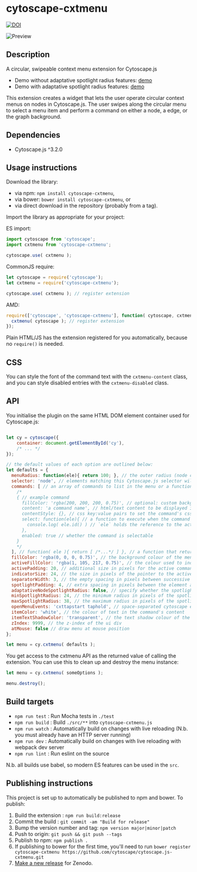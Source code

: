 cytoscape-cxtmenu
================================================================================

[![DOI](https://zenodo.org/badge/16010906.svg)](https://zenodo.org/badge/latestdoi/16010906)

![Preview](https://raw.githubusercontent.com/cytoscape/cytoscape.js-cxtmenu/master/preview.png)

## Description

A circular, swipeable context menu extension for Cytoscape.js 
- Demo without adaptative spotlight radius features: [demo](https://cytoscape.github.io/cytoscape.js-cxtmenu)
- Demo with adaptative spotlight radius features: [demo](https://cytoscape.github.io/cytoscape.js-cxtmenu/demo-adaptative.html) 

This extension creates a widget that lets the user operate circular context menus on nodes in Cytoscape.js.  The user swipes along the circular menu to select a menu item and perform a command on either a node, a edge, or the graph background.

## Dependencies

 * Cytoscape.js ^3.2.0


## Usage instructions

Download the library:
 * via npm: `npm install cytoscape-cxtmenu`,
 * via bower: `bower install cytoscape-cxtmenu`, or
 * via direct download in the repository (probably from a tag).

Import the library as appropriate for your project:

ES import:

```js
import cytoscape from 'cytoscape';
import cxtmenu from 'cytoscape-cxtmenu';

cytoscape.use( cxtmenu );
```

CommonJS require:

```js
let cytoscape = require('cytoscape');
let cxtmenu = require('cytoscape-cxtmenu');

cytoscape.use( cxtmenu ); // register extension
```

AMD:

```js
require(['cytoscape', 'cytoscape-cxtmenu'], function( cytoscape, cxtmenu ){
  cxtmenu( cytoscape ); // register extension
});
```

Plain HTML/JS has the extension registered for you automatically, because no `require()` is needed.


## CSS

You can style the font of the command text with the `cxtmenu-content` class, and you can style disabled entries with the `cxtmenu-disabled` class.


## API

You initialise the plugin on the same HTML DOM element container used for Cytoscape.js:

```js

let cy = cytoscape({
	container: document.getElementById('cy'),
	/* ... */
});

// the default values of each option are outlined below:
let defaults = {
  menuRadius: function(ele){ return 100; }, // the outer radius (node center to the end of the menu) in pixels. It is added to the rendered size of the node. Can either be a number or function as in the example.
  selector: 'node', // elements matching this Cytoscape.js selector will trigger cxtmenus
  commands: [ // an array of commands to list in the menu or a function that returns the array
    /*
    { // example command
      fillColor: 'rgba(200, 200, 200, 0.75)', // optional: custom background color for item
      content: 'a command name', // html/text content to be displayed in the menu
      contentStyle: {}, // css key:value pairs to set the command's css in js if you want
      select: function(ele){ // a function to execute when the command is selected
        console.log( ele.id() ) // `ele` holds the reference to the active element
      },
      enabled: true // whether the command is selectable
    }
    */
  ], // function( ele ){ return [ /*...*/ ] }, // a function that returns commands or a promise of commands
  fillColor: 'rgba(0, 0, 0, 0.75)', // the background colour of the menu
  activeFillColor: 'rgba(1, 105, 217, 0.75)', // the colour used to indicate the selected command
  activePadding: 20, // additional size in pixels for the active command
  indicatorSize: 24, // the size in pixels of the pointer to the active command, will default to the node size if the node size is smaller than the indicator size, 
  separatorWidth: 3, // the empty spacing in pixels between successive commands
  spotlightPadding: 4, // extra spacing in pixels between the element and the spotlight
  adaptativeNodeSpotlightRadius: false, // specify whether the spotlight radius should adapt to the node size
  minSpotlightRadius: 24, // the minimum radius in pixels of the spotlight (ignored for the node if adaptativeNodeSpotlightRadius is enabled but still used for the edge & background)
  maxSpotlightRadius: 38, // the maximum radius in pixels of the spotlight (ignored for the node if adaptativeNodeSpotlightRadius is enabled but still used for the edge & background)
  openMenuEvents: 'cxttapstart taphold', // space-separated cytoscape events that will open the menu; only `cxttapstart` and/or `taphold` work here
  itemColor: 'white', // the colour of text in the command's content
  itemTextShadowColor: 'transparent', // the text shadow colour of the command's content
  zIndex: 9999, // the z-index of the ui div
  atMouse: false // draw menu at mouse position
};

let menu = cy.cxtmenu( defaults );
```

You get access to the cxtmenu API as the returned value of calling the extension.  You can use this to clean up and destroy the menu instance:

```js
let menu = cy.cxtmenu( someOptions );

menu.destroy();
```


## Build targets

* `npm run test` : Run Mocha tests in `./test`
* `npm run build` : Build `./src/**` into `cytoscape-cxtmenu.js`
* `npm run watch` : Automatically build on changes with live reloading (N.b. you must already have an HTTP server running)
* `npm run dev` : Automatically build on changes with live reloading with webpack dev server
* `npm run lint` : Run eslint on the source

N.b. all builds use babel, so modern ES features can be used in the `src`.


## Publishing instructions

This project is set up to automatically be published to npm and bower.  To publish:

1. Build the extension : `npm run build:release`
1. Commit the build : `git commit -am "Build for release"`
1. Bump the version number and tag: `npm version major|minor|patch`
1. Push to origin: `git push && git push --tags`
1. Publish to npm: `npm publish .`
1. If publishing to bower for the first time, you'll need to run `bower register cytoscape-cxtmenu https://github.com/cytoscape/cytoscape.js-cxtmenu.git`
1. [Make a new release](https://github.com/cytoscape/cytoscape.js-cxtmenu/releases/new) for Zenodo.
